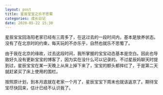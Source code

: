 ```yaml
---
layout: post
title: 星辰宝宝之乐不思蜀
categories: 成长日记
date: 2020-05-22 15:30
---
```


星辰宝宝回洛阳老家已经有三周多了，在这过去的一段时间内，基本是放养状态。没有了在北京时的约束，每天玩的不亦乐乎，自然也就乐不思蜀了。

<!--more-->

由于我在北京的缘故，过去这段时间，我所掌握的宝宝动态基本是空白。因此也导致好久没有更新宝宝的博客了，因为实在没什么可以记录的。不过星辰妈聊天时提到过，星辰宝宝在某一天晚上从床上掉下来了，宝宝的额头都摔红了，于是第二天就赶紧买了床上使用的围栏。

按照原计划，到本月底就在老家一个月了，星辰宝宝下周末也就该返京了。期待宝宝尽快回来，估计已经不认识我了。

